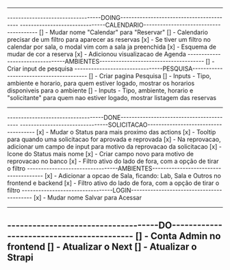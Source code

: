 --------------------------------------------------------------------------------
----------------------------------DOING-----------------------------------------
-------------------------------CALENDARIO---------------------------------------
[] - Mudar nome "Calendar" para "Reservar"
[] - Calendario precisar de um filtro para aparecer as reservas
[x] - Se tiver um filtro no calendar por sala, o modal vim com a sala ja preenchida
[x] - Esquema de mudar de cor a reserva
[x] - Adicionou visualizacao de Agenda
---------------------------------AMBIENTES--------------------------------------
[] - Criar input de pesquisa
--------------------------------PESQUISA----------------------------------------
[] - Criar pagina Pesquisa
[] - Inputs - Tipo, ambiente e horario, para quem estiver logado, mostrar os horarios disponiveis para o ambiente
[] - Inputs - Tipo, ambiente, horario e "solicitante" para quem nao estiver logado, mostrar listagem das reservas


--------------------------------------------------------------------------------
-----------------------------------DONE-----------------------------------------
--------------------------------SOLICITACAO-------------------------------------
[x] - Mudar o Status para mais proximo das actions
[x] - Tooltip para quando uma solicitacao for aprovada e reprovada
[x] - Na reprovacao, adicionar um campo de input para motivo da reprovacao da solicitacao
[x] - Icone do Status mais nome
[x] - Criar campo novo para motivo de reprovacao no banco
[x] - Filtro ativo do lado de fora, com a opção de tirar o filtro
---------------------------------AMBIENTES--------------------------------------
[x] - Adicionar a opcao de Sala, ficando: Lab, Sala e Outros no frontend e backend
[x] - Filtro ativo do lado de fora, com a opção de tirar o filtro
---------------------------------LOGIN------------------------------------------
[x] - Mudar nome Salvar para Acessar


--------------------------------------------------------------------------------
------------------------------------DO------------------------------------------
[] - Conta Admin no frontend
[] - Atualizar o Next
[] - Atualizar o Strapi
--------------------------------------------------------------------------------
